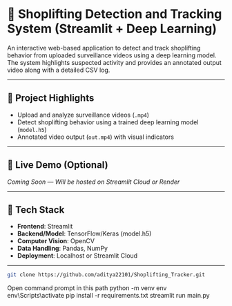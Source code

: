 # 🛒 Shoplifting Detection and Tracking System (Streamlit + Deep Learning)

An interactive web-based application to detect and track shoplifting behavior from uploaded surveillance videos using a deep learning model. The system highlights suspected activity and provides an annotated output video along with a detailed CSV log.

---

## 📌 Project Highlights
 
- Upload and analyze surveillance videos (`.mp4`)
- Detect shoplifting behavior using a trained deep learning model (`model.h5`)
- Annotated video output (`out.mp4`) with visual indicators

---

## 🚀 Live Demo (Optional)

*Coming Soon — Will be hosted on Streamlit Cloud or Render*

---

## 🧠 Tech Stack

- **Frontend**: Streamlit
- **Backend/Model**: TensorFlow/Keras (model.h5)
- **Computer Vision**: OpenCV
- **Data Handling**: Pandas, NumPy
- **Deployment**: Localhost or Streamlit Cloud

---

```bash
git clone https://github.com/aditya22101/Shoplifting_Tracker.git
```


Open command prompt in this path
python -m venv env
env\Scripts\activate
pip install -r requirements.txt
streamlit run main.py
